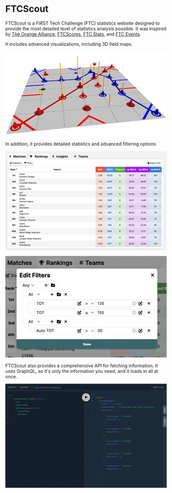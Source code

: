# FTCScout

FTCScout is a FIRST Tech Challenge (FTC) statistics website designed to provide the most detailed level of statistics analysis possible. It was inspired by [The Orange Alliance](https://theorangealliance.org/), [FTCScores](https://ftcscores.com/), [FTC Stats](http://www.ftcstats.org/), and [FTC Events](https://ftc-events.firstinspires.org/).

It includes advanced visualizations, including 3D field maps.

![3D graphic of playing field](readmefiles/image1.png)

In addition, it provides detailed statistics and advanced filtering options

![Event Rankings Page](readmefiles/image2.png)

![Event Rankings Filtering Menu](readmefiles/image3.png)

FTCScout also provides a comprehensive API for fetching information. It uses GraphQL, so it's only the information you need, and it loads in all at once.

![Alt text](readmefiles/image4.png)
